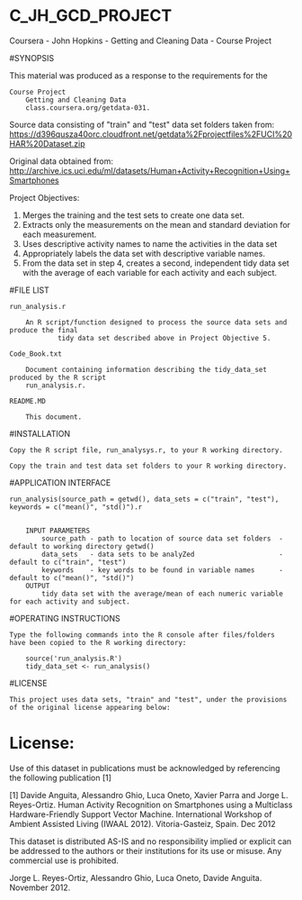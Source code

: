 # C_JH_GCD_PROJECT
Coursera - John Hopkins - Getting and Cleaning Data - Course Project

#SYNOPSIS

This material was produced as a response to the requirements for the 

	Course Project
		Getting and Cleaning Data
		class.coursera.org/getdata-031.

Source data consisting of "train" and "test" data set folders taken from:
	https://d396qusza40orc.cloudfront.net/getdata%2Fprojectfiles%2FUCI%20HAR%20Dataset.zip

Original data obtained from:
	http://archive.ics.uci.edu/ml/datasets/Human+Activity+Recognition+Using+Smartphones

Project Objectives:
<ol>
  <li>Merges the training and the test sets to create one data set.</li>
  <li>Extracts only the measurements on the mean and standard deviation for each measurement.</li>
  <li>Uses descriptive activity names to name the activities in the data set</li>
  <li>Appropriately labels the data set with descriptive variable names.</li>
  <li>From the data set in step 4, creates a second, independent tidy data set with the average of 
   each variable for each activity and each subject.</li>
</ol>


#FILE LIST

	run_analysis.r

		An R script/function designed to process the source data sets and produce the final 
                tidy data set described above in Project Objective 5.		

	Code_Book.txt

		Document containing information describing the tidy_data_set produced by the R script
		run_analysis.r. 

	README.MD

		This document.

#INSTALLATION

	Copy the R script file, run_analysys.r, to your R working directory.

	Copy the train and test data set folders to your R working directory.


#APPLICATION INTERFACE

	run_analysis(source_path = getwd(), data_sets = c("train", "test"), keywords = c("mean()", "std()").r 


		INPUT PARAMETERS
   			source_path - path to location of source data set folders  - default to working directory getwd()
   			data_sets   - data sets to be analyZed                     - default to c("train", "test")
			keywords    - key words to be found in variable names      - default to c("mean()", "std()")
		OUTPUT
   			tidy data set with the average/mean of each numeric variable for each activity and subject.

	
#OPERATING INSTRUCTIONS

	Type the following commands into the R console after files/folders have been copied to the R working directory:

		source('run_analysis.R')
		tidy_data_set <- run_analysis()
	

#LICENSE

	This project uses data sets, "train" and "test", under the provisions of the original license appearing below:

License:
========
Use of this dataset in publications must be acknowledged by referencing the following publication [1] 

[1] Davide Anguita, Alessandro Ghio, Luca Oneto, Xavier Parra and Jorge L. Reyes-Ortiz. Human Activity Recognition on Smartphones using a Multiclass Hardware-Friendly Support Vector Machine. International Workshop of Ambient Assisted Living (IWAAL 2012). Vitoria-Gasteiz, Spain. Dec 2012

This dataset is distributed AS-IS and no responsibility implied or explicit can be addressed to the authors or their institutions for its use or misuse. Any commercial use is prohibited.

Jorge L. Reyes-Ortiz, Alessandro Ghio, Luca Oneto, Davide Anguita. November 2012.
